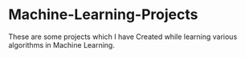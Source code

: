 # Machine-Learning-Projects

These are some projects which I have Created while learning various algorithms in Machine Learning.
